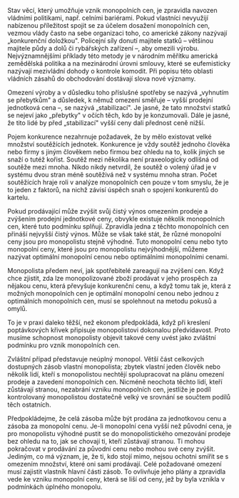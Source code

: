 Stav věcí, který umožňuje vznik monopolních cen, je zpravidla navozen vládními politikami, např. celními bariérami. Pokud vlastníci nevyužijí nabízenou příležitost spojit se za účelem dosažení monopolních cen, vezmou vlády často na sebe organizaci toho, co americké zákony nazývají „konkurenční doložkou". Policejní síly donutí majitele statků – většinou majitele půdy a dolů či rybářských zařízení –, aby omezili výrobu. Nejvýznamnějšími příklady této metody je v národním měřítku americká zemědělská politika a na mezinárodní úrovni smlouvy, které se eufemisticky nazývají mezivládní dohody o kontrole komodit. Při popisu této oblasti vládních zásahů do obchodování dostávají slova nové významy.

Omezení výroby a v důsledku toho příslušné spotřeby se nazývá „vyhnutím se přebytkům" a důsledek, k němuž omezení směřuje – vyšší prodejní jednotková cena –, se nazývá „stabilizací". Je jasné, že tato množství statků se nejeví jako „přebytky" v očích těch, kdo by je konzumovali. Dále je jasné, že tito lidé by před „stabilizací" vyšší ceny dali přednost ceně nižší.

Pojem konkurence nezahrnuje požadavek, že by mělo existovat velké množství soutěžících jednotek. Konkurence je vždy soutěž jednoho člověka nebo firmy s jiným člověkem nebo firmou bez ohledu na to, kolik jiných se snaží o tutéž kořist. Soutěž mezi několika není praxeologicky odlišná od soutěže mezi mnoha. Nikdo nikdy netvrdil, že soutěž o volený úřad je v systému dvou stran méně soutěživá než v systému mnoha stran. Počet soutěžících hraje roli v analýze monopolních cen pouze v tom smyslu, že je to jeden z faktorů, na nichž závisí úspěch snah o spojení konkurentů do kartelu.

Pokud prodávající může zvýšit svůj čistý výnos omezením prodeje a zvýšením prodejní jednotkové ceny, obvykle existuje několik monopolních cen, které tuto podmínku splňují. Zpravidla jedna z těchto monopolních cen přináší nejvyšší čistý výnos. Může se však také stát, že různé monopolní ceny jsou pro monopolistu stejně výhodné. Tuto monopolní cenu nebo tyto monopolní ceny, které jsou pro monopolistu nejvýhodnější, můžeme nazývat optimální monopolní cenou nebo optimálními monopolními cenami.

Monopolista předem neví, jak spotřebitelé zareagují na zvýšení cen. Když chce zjistit, zda lze monopolizované zboží prodávat v jeho prospěch za nějakou cenu, která převyšuje konkurenční cenu, a když tomu tak je, která z možných monopolních cen je optimální monopolní cenou nebo jednou z optimálních monopolních cen, musí se spolehnout na metodu pokusů a omylů.

To je v praxi daleko těžší, než ekonom předpokládá, když při kreslení poptávkových křivek připisuje monopolistovi dokonalou předvídavost. Proto musíme schopnost monopolisty objevit takové ceny uvést jako zvláštní podmínku pro vznik monopolních cen.

Zvláštní případ představuje neúplný monopol. Větší část celkových dostupných zásob vlastní monopolista; zbytek vlastní jeden člověk nebo několik lidí, kteří s monopolistou nechtějí spolupracovat na plánu omezení prodeje a zavedení monopolních cen. Nicméně neochota těchto lidí, kteří zůstávají stranou, nezabrání vzniku monopolních cen, jestliže je podíl kontrolovaný monopolistou dostatečně velký ve srovnání se součtem podílů těch ostatních.

Předpokládejme, že celá zásoba může být prodána za jednotkovou cenu a zásoba za monopolní cenu. Je-li monopolní cena vyšší než původní cena, je pro monopolistu výhodné pustit se do monopolistického omezování prodeje bez ohledu na to, jak se chovají ti, kteří zůstávají stranou. Ti mohou pokračovat v prodávání za původní cenu nebo mohou své ceny zvýšit. Jediným, co má význam, je, že ti, kdo stojí mimo, nejsou ochotni smířit se s omezením množství, které oni sami prodávají. Celé požadované omezení musí zajistit vlastník hlavní části zásob. To ovlivňuje jeho plány a zpravidla vede ke vzniku monopolní ceny, která se liší od ceny, jež by byla vznikla v podmínkách úplného monopolu.